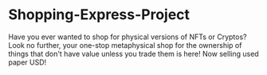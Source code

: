 # Shopping-Express-Project
Have you ever wanted to shop for physical versions of NFTs or Cryptos? Look no further, your one-stop metaphysical shop for the ownership of things that don't have value unless you trade them is here! Now selling used paper USD!
